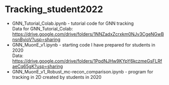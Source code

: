 # Tracking_student2022

* GNN_Tutorial_Colab.ipynb - tutorial code for GNN tracking<br>
Data for GNN_Tutorial_Colab: https://drive.google.com/drive/folders/1NNZadxZcrxkm0NJv3CgeNGwBnsnByioV?usp=sharing
* GNN_MuonE_v1.ipynb - starting code I have prepared for students in 2020<br>
Data: https://drive.google.com/drive/folders/1PpdNJHw9KYpY6kczmeGsFLRfaeCq65gK?usp=sharing
* GNN_MuonE_v1_Robust_mc-recon_comparison.ipynb - program for tracking in 2D created by students in 2020
